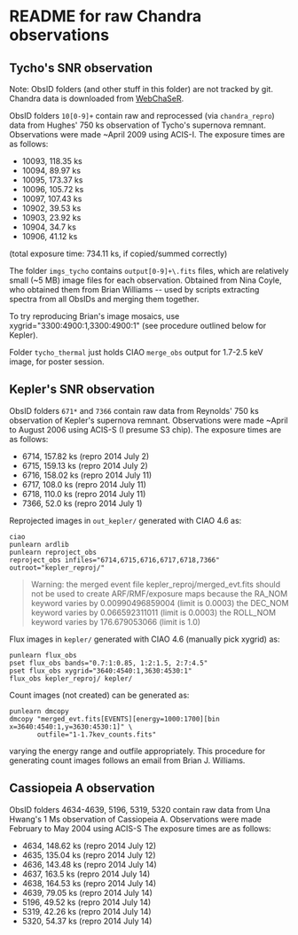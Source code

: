 README for raw Chandra observations
===================================

Tycho's SNR observation
-----------------------

Note: ObsID folders (and other stuff in this folder) are not tracked by git.
Chandra data is downloaded from [WebChaSeR](http://cda.harvard.edu/chaser/).

ObsID folders `10[0-9]+` contain raw and reprocessed (via `chandra_repro`)
data from Hughes' 750 ks observation of Tycho's supernova remnant.
Observations were made ~April 2009 using ACIS-I.
The exposure times are as follows:

* 10093, 118.35 ks
* 10094,  89.97 ks
* 10095, 173.37 ks
* 10096, 105.72 ks
* 10097, 107.43 ks
* 10902,  39.53 ks
* 10903,  23.92 ks
* 10904,  34.7  ks
* 10906,  41.12 ks

(total exposure time: 734.11 ks, if copied/summed correctly)

The folder `imgs_tycho` contains `output[0-9]+\.fits` files, which are
relatively small (~5 MB) image files for each observation.  Obtained from Nina
Coyle, who obtained them from Brian Williams -- used by scripts extracting
spectra from all ObsIDs and merging them together.

To try reproducing Brian's image mosaics, use xygrid="3300:4900:1,3300:4900:1"
(see procedure outlined below for Kepler).

Folder `tycho_thermal` just holds CIAO `merge_obs` output for 1.7-2.5 keV
image, for poster session.

Kepler's SNR observation
------------------------

ObsID folders `671*` and `7366` contain raw data from Reynolds' 750 ks
observation of Kepler's supernova remnant.
Observations were made ~April to August 2006 using ACIS-S (I presume S3 chip).
The exposure times are as follows:

* 6714, 157.82 ks (repro 2014 July 2)
* 6715, 159.13 ks (repro 2014 July 2)
* 6716, 158.02 ks (repro 2014 July 11)
* 6717, 108.0  ks (repro 2014 July 11)
* 6718, 110.0  ks (repro 2014 July 11)
* 7366,  52.0  ks (repro 2014 July 1)

Reprojected images in `out_kepler/` generated with CIAO 4.6 as:

    ciao
    punlearn ardlib
    punlearn reproject_obs
    reproject_obs infiles="6714,6715,6716,6717,6718,7366" outroot="kepler_reproj/"

> Warning: the merged event file kepler\_reproj/merged\_evt.fits
>    should not be used to create ARF/RMF/exposure maps because
>       the RA_NOM keyword varies by 0.00990496859004 (limit is 0.0003)
>       the DEC_NOM keyword varies by 0.066592311011 (limit is 0.0003)
>       the ROLL_NOM keyword varies by 176.679053066 (limit is 1.0)

Flux images in `kepler/` generated with CIAO 4.6 (manually pick xygrid) as:

    punlearn flux_obs
    pset flux_obs bands="0.7:1:0.85, 1:2:1.5, 2:7:4.5"
    pset flux_obs xygrid="3640:4540:1,3630:4530:1"
    flux_obs kepler_reproj/ kepler/

Count images (not created) can be generated as:

    punlearn dmcopy
    dmcopy "merged_evt.fits[EVENTS][energy=1000:1700][bin x=3640:4540:1,y=3630:4530:1]" \
           outfile="1-1.7kev_counts.fits"

varying the energy range and outfile appropriately.  This procedure for
generating count images follows an email from Brian J. Williams.


Cassiopeia A observation
------------------------

ObsID folders 4634-4639, 5196, 5319, 5320 contain raw data from Una Hwang's 1 Ms
observation of Cassiopeia A.
Observations were made February to May 2004 using ACIS-S
The exposure times are as follows:

* 4634, 148.62 ks (repro 2014 July 12)
* 4635, 135.04 ks (repro 2014 July 12)
* 4636, 143.48 ks (repro 2014 July 14)
* 4637, 163.5  ks (repro 2014 July 14)
* 4638, 164.53 ks (repro 2014 July 14)
* 4639,  79.05 ks (repro 2014 July 14)
* 5196,  49.52 ks (repro 2014 July 14)
* 5319,  42.26 ks (repro 2014 July 14)
* 5320,  54.37 ks (repro 2014 July 14)



